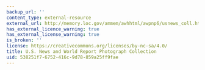 ```yaml
---
backup_url: ''
content_type: external-resource
external_url: http://memory.loc.gov/ammem/awhhtml/awpnp6/usnews_coll.html
has_external_licence_warning: true
has_external_license_warning: true
is_broken: ''
license: https://creativecommons.org/licenses/by-nc-sa/4.0/
title: U.S. News and World Report Photograph Collection
uid: 538251f7-6752-416c-9d78-859a25ff9fae
---
```

